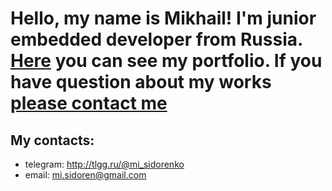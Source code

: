 # Hello, my name is Mikhail! I'm junior embedded developer from Russia. [Here](https://github.com/m-sidorenko/m-sidorenko "portfolio") you can see my portfolio. If you have question about my works <a href="mailto:mi.sidoren@gmail.com">please contact me</a>

## My contacts:
- telegram: http://tlgg.ru/@mi_sidorenko 
- email: mi.sidoren@gmail.com
